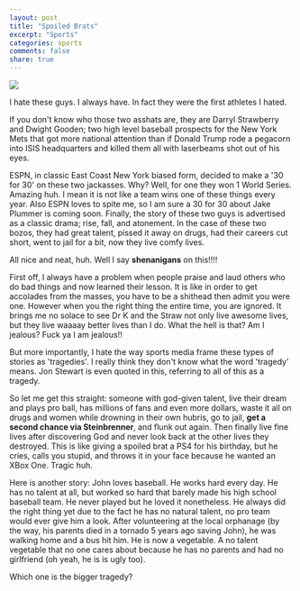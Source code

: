 ```yaml
---
layout: post
title: "Spoiled Brats"
excerpt: "Sports"
categories: sports
comments: false
share: true
---
```


![](http://www.ooyuz.com/images/2016/6/14/1468518750281.jpg)



I hate these guys. I always have. In fact they were the first athletes I hated.


If you don't know who those two asshats are, they are Darryl Strawberry and Dwight Gooden; two high level baseball prospects for the New York Mets that got more national attention than if Donald Trump rode a pegacorn into ISIS headquarters and killed them all with laserbeams shot out of his eyes. 



ESPN, in classic East Coast New York biased form, decided to make a '30 for 30' on these two jackasses. Why? Well, for one they won 1 World Series. Amazing huh. I mean it is not like a team wins one of these things every year. Also ESPN loves to spite me, so I am sure a 30 for 30 about Jake Plummer is coming soon. Finally, the story of these two guys is advertised as a classic drama; rise, fall, and atonement. In the case of these two bozos, they had great talent, pissed it away on drugs, had their careers cut short, went to jail for a bit, now they live comfy lives.


All nice and neat, huh. Well I say **shenanigans** on this!!!!


First off, I always have a problem when people praise and laud others who do bad things and now learned their lesson. It is like in order to get accolades from the masses, you have to be a shithead then admit you were one. However when you the right thing the entire time, you are ignored. It brings me no solace to see Dr K and the Straw not only live awesome lives, but they live waaaay better lives than I do. What the hell is that? Am I jealous? Fuck ya I am jealous!!


But more importantly, I hate the way sports media frame these types of stories as 'tragedies'. I really think they don't know what the word 'tragedy' means. Jon Stewart is even quoted in this, referring to all of this as a tragedy.


So let me get this straight: someone with god-given talent, live their dream and plays pro ball, has millions of fans and even more dollars, waste it all on drugs and women while drowning in their own hubris, go to jail, **get a second chance via Steinbrenner**, and flunk out again. Then finally live fine lives after discovering God and never look back at the other lives they destroyed. This is like giving a spoiled brat a PS4 for his birthday, but he cries, calls you stupid, and throws it in your face because he wanted an XBox One. Tragic huh. 

Here is another story: John loves baseball. He works hard every day. He has no talent at all, but worked so hard that barely made his high school baseball team. He never played but he loved it nonetheless. He always did the right thing yet due to the fact he has no natural talent, no pro team would ever give him a look. After volunteering at the local orphanage (by the way, his parents died in a tornado 5 years ago saving John), he was walking home and a bus hit him. He is now a vegetable. A no talent vegetable that no one cares about because he has no parents and had no girlfriend (oh yeah, he is is ugly too). 

Which one is the bigger tragedy?

